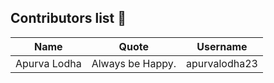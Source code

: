## Contributors list 📝

| Name | Quote | Username |
|:------:|:--------:|:---------:|
Apurva Lodha| Always be Happy. | apurvalodha23
